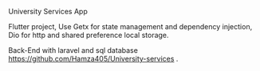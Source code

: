 University Services App

Flutter project, Use Getx for state management and dependency injection,
Dio for http and shared preference local storage.

Back-End with laravel and sql database https://github.com/Hamza405/University-services .
